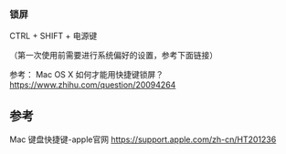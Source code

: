 ### 锁屏
CTRL + SHIFT + 电源键

（第一次使用前需要进行系统偏好的设置，参考下面链接）

参考：
Mac OS X 如何才能用快捷键锁屏？https://www.zhihu.com/question/20094264


## 参考
Mac 键盘快捷键-apple官网
https://support.apple.com/zh-cn/HT201236